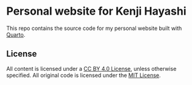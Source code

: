 # Personal website for Kenji Hayashi

This repo contains the source code for my personal website built with [Quarto](https://quarto.org/).

## License

All content is licensed under a [CC BY 4.0 License](https://github.com/kthayashi/website/blob/main/LICENSE), unless otherwise specified. All original code is licensed under the [MIT License](https://github.com/kthayashi/website/blob/main/LICENSE-CODE).
